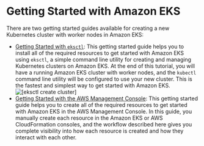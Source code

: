 # Getting Started with Amazon EKS<a name="getting-started"></a>

There are two getting started guides available for creating a new Kubernetes cluster with worker nodes in Amazon EKS:
+ [Getting Started with `eksctl`](getting-started-eksctl.md): This getting started guide helps you to install all of the required resources to get started with Amazon EKS using `eksctl`, a simple command line utility for creating and managing Kubernetes clusters on Amazon EKS\. At the end of this tutorial, you will have a running Amazon EKS cluster with worker nodes, and the `kubectl` command line utility will be configured to use your new cluster\. This is the fastest and simplest way to get started with Amazon EKS\.  
![\[eksctl create cluster\]](http://docs.aws.amazon.com/eks/latest/userguide/images/eksctl-create-cluster.gif)
+ [Getting Started with the AWS Management Console](getting-started-console.md): This getting started guide helps you to create all of the required resources to get started with Amazon EKS in the AWS Management Console\. In this guide, you manually create each resource in the Amazon EKS or AWS CloudFormation consoles, and the workflow described here gives you complete visibility into how each resource is created and how they interact with each other\.